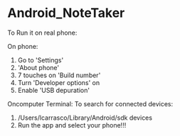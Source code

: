 # Android_NoteTaker

To Run it on real phone:

On phone:
  1. Go to 'Settings'
  2. 'About phone'
  3. 7 touches on 'Build number'
  4. Turn 'Developer options' on
  5. Enable 'USB depuration'
  
Oncomputer Terminal:
  To search for connected devices:
  1. /Users/lcarrasco/Library/Android/sdk devices
  2. Run the app and select your phone!!!
